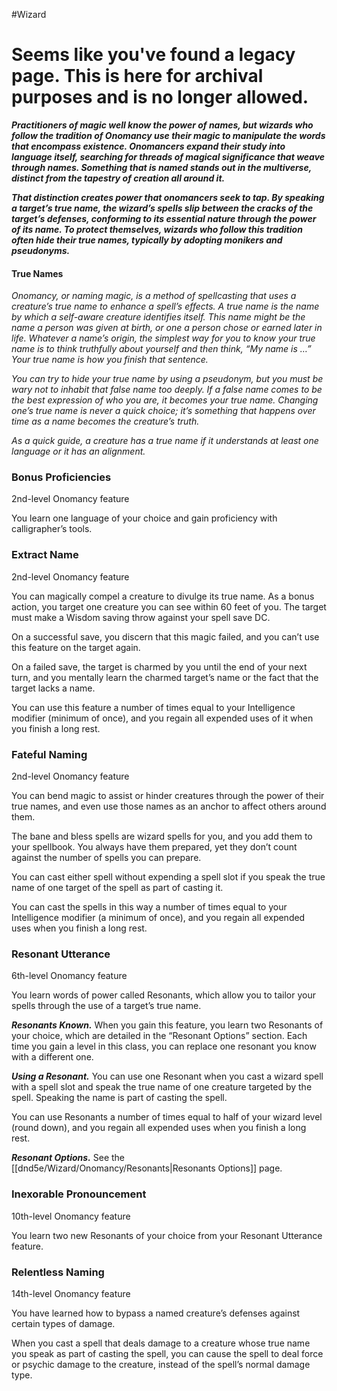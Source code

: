 #Wizard
# Seems like you've found a legacy page. This is here for archival purposes and is no longer allowed.

***Practitioners of magic well know the power of names, but wizards who follow the tradition of Onomancy use their magic to manipulate the words that encompass existence. Onomancers expand their study into language itself, searching for threads of magical significance that weave through names. Something that is named stands out in the multiverse, distinct from the tapestry of creation all around it.***

***That distinction creates power that onomancers seek to tap. By speaking a target’s true name, the wizard’s spells slip between the cracks of the target’s defenses, conforming to its essential nature through the power of its name. To protect themselves, wizards who follow this tradition often hide their true names, typically by adopting monikers and pseudonyms.***

#### True Names
*Onomancy, or naming magic, is a method of spellcasting that uses a creature’s true name to enhance a spell’s effects. A true name is the name by which a self-aware creature identifies itself. This name might be the name a person was given at birth, or one a person chose or earned later in life. Whatever a name’s origin, the simplest way for you to know your true name is to think truthfully about yourself and then think, “My name is …” Your true name is how you finish that sentence.*

*You can try to hide your true name by using a pseudonym, but you must be wary not to inhabit that false name too deeply. If a false name comes to be the best expression of who you are, it becomes your true name. Changing one’s true name is never a quick choice; it’s something that happens over time as a name becomes the creature’s truth.*

*As a quick guide, a creature has a true name if it understands at least one language or it has an alignment.*

### Bonus Proficiencies
2nd-level Onomancy feature

You learn one language of your choice and gain proficiency with calligrapher’s tools.

### Extract Name
2nd-level Onomancy feature

You can magically compel a creature to divulge its true name. As a bonus action, you target one creature you can see within 60 feet of you. The target must make a Wisdom saving throw against your spell save DC.

On a successful save, you discern that this magic failed, and you can’t
use this feature on the target again.

On a failed save, the target is charmed by you until the end of your next turn, and you mentally learn the charmed target’s name or the fact that the target lacks a name.

You can use this feature a number of times equal to your Intelligence modifier (minimum of once), and you regain all expended uses of it when you finish a long rest.

### Fateful Naming
2nd-level Onomancy feature

You can bend magic to assist or hinder creatures through the power of their true names, and even use those names as an anchor to affect others around them.

The bane and bless spells are wizard spells for you, and you add them to your spellbook. You always have them prepared, yet they don’t count against the number of spells you can prepare.

You can cast either spell without expending a spell slot if you speak the true name of one target of the spell as part of casting it.

You can cast the spells in this way a number of times equal to your Intelligence modifier (a minimum of once), and you regain all expended uses when you finish a long rest.

### Resonant Utterance
6th-level Onomancy feature

You learn words of power called Resonants, which allow you to tailor your spells through the use of a target’s true name.

***Resonants Known.*** When you gain this feature, you learn two Resonants of your choice, which are detailed in the “Resonant Options” section. Each time you gain a level in this class, you can replace one resonant you know with a different one.

***Using a Resonant.*** You can use one Resonant when you cast a wizard spell with a spell slot and speak the true name of one creature targeted by the spell. Speaking the name is part of casting the spell.

You can use Resonants a number of times equal to half of your wizard level (round down), and you regain all expended uses when you finish a long rest.

***Resonant Options.*** See the [[dnd5e/Wizard/Onomancy/Resonants\|Resonants Options]] page.

### Inexorable Pronouncement
10th-level Onomancy feature

You learn two new Resonants of your choice from your Resonant Utterance feature.

### Relentless Naming
14th-level Onomancy feature

You have learned how to bypass a named creature’s defenses against certain types of damage.

When you cast a spell that deals damage to a creature whose true name you speak as part of casting the spell, you can cause the spell to deal force or psychic damage to the creature, instead of the spell’s normal damage type.